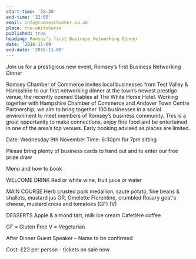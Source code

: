 ```yaml
---
start-time: '18:30'
end-time: '22:00'
email: info@romseychamber.co.uk
place: the-whitehorse
published: true
heading: Romsey’s first Business Networking Dinner
date: '2016-11-09'
end-date: '2016-11-09'
---
```

Join us for a prestigious new event,
Romsey’s first Business Networking Dinner


Romsey Chamber of Commerce invites local businesses from Test Valley & Hampshire to our first networking dinner at the town’s newest prestige venue, the recently opened Stables at The White Horse Hotel.
Working together with Hampshire Chamber of Commerce and Andover Town Centre Partnership, we aim to bring together 100 businesses in a social environment to meet members of Romsey’s business community.
This is a great opportunity to make connections, enjoy fine food and be entertained in one of the area’s top venues.  Early booking advised as places are limited.

Date: Wednesday 9th November		Time: 6:30pm for 7pm sitting

Please bring plenty of business cards to hand out and to enter our free prize draw



Menu and how to book

WELCOME DRINK
Red or white wine, fruit juice or water

MAIN COURSE
Herb crusted pork medallion, sauté potato, fine beans & shallots, mustard jus
OR,
Omelette Florentine, crumbled Rosary goat's cheese, mustard cress and tomatoes (GF) (V)

DESSERTS
Apple & almond tart, milk ice cream
Cafetière coffee

GF = Gluten Free V = Vegetarian

After Dinner Guest Speaker – Name to be confirmed

Cost: £22 per person - tickets on sale now
